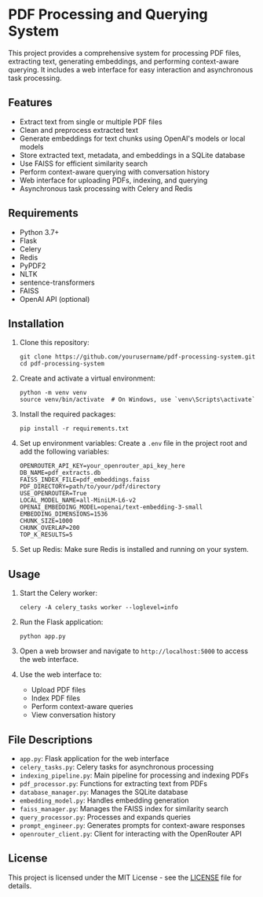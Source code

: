 # PDF Processing and Querying System

This project provides a comprehensive system for processing PDF files, extracting text, generating embeddings, and performing context-aware querying. It includes a web interface for easy interaction and asynchronous task processing.

## Features

- Extract text from single or multiple PDF files
- Clean and preprocess extracted text
- Generate embeddings for text chunks using OpenAI's models or local models
- Store extracted text, metadata, and embeddings in a SQLite database
- Use FAISS for efficient similarity search
- Perform context-aware querying with conversation history
- Web interface for uploading PDFs, indexing, and querying
- Asynchronous task processing with Celery and Redis

## Requirements

- Python 3.7+
- Flask
- Celery
- Redis
- PyPDF2
- NLTK
- sentence-transformers
- FAISS
- OpenAI API (optional)

## Installation

1. Clone this repository:
   ```
   git clone https://github.com/yourusername/pdf-processing-system.git
   cd pdf-processing-system
   ```

2. Create and activate a virtual environment:
   ```
   python -m venv venv
   source venv/bin/activate  # On Windows, use `venv\Scripts\activate`
   ```

3. Install the required packages:
   ```
   pip install -r requirements.txt
   ```

4. Set up environment variables:
   Create a `.env` file in the project root and add the following variables:
   ```
   OPENROUTER_API_KEY=your_openrouter_api_key_here
   DB_NAME=pdf_extracts.db
   FAISS_INDEX_FILE=pdf_embeddings.faiss
   PDF_DIRECTORY=path/to/your/pdf/directory
   USE_OPENROUTER=True
   LOCAL_MODEL_NAME=all-MiniLM-L6-v2
   OPENAI_EMBEDDING_MODEL=openai/text-embedding-3-small
   EMBEDDING_DIMENSIONS=1536
   CHUNK_SIZE=1000
   CHUNK_OVERLAP=200
   TOP_K_RESULTS=5
   ```

5. Set up Redis:
   Make sure Redis is installed and running on your system.

## Usage

1. Start the Celery worker:
   ```
   celery -A celery_tasks worker --loglevel=info
   ```

2. Run the Flask application:
   ```
   python app.py
   ```

3. Open a web browser and navigate to `http://localhost:5000` to access the web interface.

4. Use the web interface to:
   - Upload PDF files
   - Index PDF files
   - Perform context-aware queries
   - View conversation history

## File Descriptions

- `app.py`: Flask application for the web interface
- `celery_tasks.py`: Celery tasks for asynchronous processing
- `indexing_pipeline.py`: Main pipeline for processing and indexing PDFs
- `pdf_processor.py`: Functions for extracting text from PDFs
- `database_manager.py`: Manages the SQLite database
- `embedding_model.py`: Handles embedding generation
- `faiss_manager.py`: Manages the FAISS index for similarity search
- `query_processor.py`: Processes and expands queries
- `prompt_engineer.py`: Generates prompts for context-aware responses
- `openrouter_client.py`: Client for interacting with the OpenRouter API

## License

This project is licensed under the MIT License - see the [LICENSE](LICENSE) file for details.
